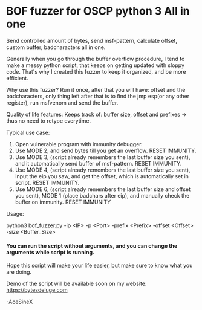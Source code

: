 # BOF fuzzer for OSCP python 3 All in one
Send controlled amount of bytes, send msf-pattern, calculate offset, custom buffer, badcharacters all in one.

Generally when you go through the buffer overflow procedure, I tend to make a messy python script, that keeps on getting updated with sloppy code.
That's why I created this fuzzer to keep it organized, and be more efficient.

Why use this fuzzer?
Run it once, after that you will have: offset and the badcharacters, only thing left after that is to find the jmp esp(or any other register), run msfvenom and send the buffer.

Quality of life features:
Keeps track of: buffer size, offset and prefixes -> thus no need to retype everytime.

Typical use case:
1) Open vulnerable program with immunity debugger.
2) Use MODE 2, and send bytes till you get an overflow.  RESET IMMUNITY.
3) Use MODE 3, (script already remembers the last buffer size you sent), and it automatically send buffer of msf-pattern. RESET IMMUNITY.
4) Use MODE 4, (script already remembers the last buffer size you sent), input the eip you saw, and get the offset, which is automatically set in script.  RESET IMMUNITY.
5) Use MODE 6, (script already remembers the last buffer size and offset you sent), MODE 1 (place badchars after eip), and manually check the buffer on immunity. RESET IMMUNITY

Usage:

python3 bof_fuzzer.py -ip \<IP> -p \<Port> -prefix \<Prefix> -offset \<Offset> -size \<Buffer_Size>

#### <b>You can run the script without arguments, and you can change the arguments while script is running.</b>

Hope this script will make your life easier, but make sure to know what you are doing.

Demo of the script will be available soon on my website:  https://bytesdeluge.com

-AceSineX
